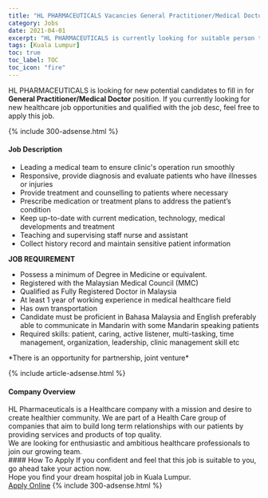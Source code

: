 ```yaml
---
title: "HL PHARMACEUTICALS Vacancies General Practitioner/Medical Doctor" 
category: Jobs 
date: 2021-04-01 
excerpt: "HL PHARMACEUTICALS is currently looking for suitable person to fill in the General Practitioner/Medical Doctor which positioned at Kuala Lumpur" 
tags: [Kuala Lumpur] 
toc: true 
toc_label: TOC 
toc_icon: "fire" 
--- 
```


<p>HL PHARMACEUTICALS is looking for new potential candidates to fill in for <b>General Practitioner/Medical Doctor</b> position. If you currently looking for new healthcare job opportunities and qualified with the job desc, feel free to apply this job.
</p>{% include 300-adsense.html %} 
<div><div><h4>Job Description</h4></div><div><div><span><div><ul><li>Leading a medical team to ensure clinic's operation run smoothly</li><li>Responsive, provide diagnosis and evaluate patients who have illnesses or injuries</li><li>Provide treatment and counselling to patients where necessary</li><li>Prescribe medication or treatment plans to address the patient&#8217;s condition</li><li>Keep up-to-date with current medication, technology, medical developments and treatment</li><li>Teaching and supervising staff nurse and assistant</li><li>Collect history record and maintain sensitive patient information</li></ul><p><strong>JOB REQUIREMENT</strong></p><ul><li>Possess a minimum of Degree in Medicine or equivalent.</li><li>Registered with the Malaysian Medical Council (MMC)</li><li>Qualified as Fully Registered Doctor in Malaysia</li><li>At least 1 year of working experience in medical healthcare field</li><li>Has own transportation</li><li>Candidate must be proficient in Bahasa Malaysia and English preferably able to communicate in Mandarin with some Mandarin speaking patients</li><li>Required skills: patient, caring, active listener, multi-tasking, time management, organization, leadership, clinic management skill etc</li></ul><p>*There is an opportunity for partnership, joint venture*</p></div></span></div></div></div> 
{% include article-adsense.html %} 
<div><div><h4>Company Overview</h4></div><div><div><span><div><div>
<div>
<div>
<div>
<div>
<div>
<div>
<div>
<div>
<div>
<div>
<div>
<div>
<div>
<div>
<div>HL Pharmaceuticals is a Healthcare company with a mission and desire to create healthier community. We are part of a Health Care group of companies that aim to build long term relationships with our patients by providing services and products of top quality.</div>
<div>We are looking for enthusiastic and ambitious healthcare professionals to join our growing team.</div>
</div>
</div>
</div>
</div>
</div>
</div>
</div>
</div>
</div>
</div>
</div>
</div>
</div>
</div>
</div></div></span></div></div></div> 
#### How To Apply 
If you confident and feel that this job is suitable to you, go ahead take your action now. <br/> 
Hope you find your dream hospital job in Kuala Lumpur. <br/> 
<a href="https://www.jobstreet.com.my/en/job/general-practitioner-medical-doctor-4522494?jobId=jobstreet-my-job-4522494" class="btn btn--warning" target="_blank" rel="nofollow noopenner">Apply Online</a> 
{% include 300-adsense.html %} 